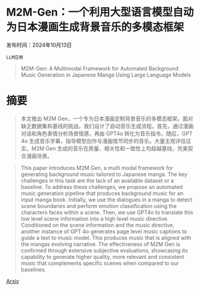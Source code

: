 # M2M-Gen：一个利用大型语言模型自动为日本漫画生成背景音乐的多模态框架

发布时间：2024年10月13日

`LLM应用`

> M2M-Gen: A Multimodal Framework for Automated Background Music Generation in Japanese Manga Using Large Language Models

# 摘要

> 本文推出 M2M Gen，一个专为日本漫画定制背景音乐的多模态框架。面对缺乏数据集和基线的挑战，我们设计了自动音乐生成流程。首先，通过漫画对话和角色表情分析场景情感，再由 GPT4o 转化为音乐指令。随后，GPT 4o 生成音乐字幕，指导模型创作与漫画情节同步的音乐。大量主观评估证实，M2M Gen 生成的音乐在质量、相关性和一致性上均超越基线，完美契合漫画场景。

> This paper introduces M2M Gen, a multi modal framework for generating background music tailored to Japanese manga. The key challenges in this task are the lack of an available dataset or a baseline. To address these challenges, we propose an automated music generation pipeline that produces background music for an input manga book. Initially, we use the dialogues in a manga to detect scene boundaries and perform emotion classification using the characters faces within a scene. Then, we use GPT4o to translate this low level scene information into a high level music directive. Conditioned on the scene information and the music directive, another instance of GPT 4o generates page level music captions to guide a text to music model. This produces music that is aligned with the mangas evolving narrative. The effectiveness of M2M Gen is confirmed through extensive subjective evaluations, showcasing its capability to generate higher quality, more relevant and consistent music that complements specific scenes when compared to our baselines.

[Arxiv](https://arxiv.org/abs/2410.09928)